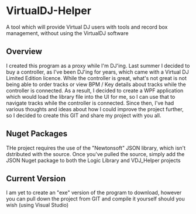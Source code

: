 # VirtualDJ-Helper
A tool which will provide Virtual DJ users with tools and record box management, without using the VirtualDJ software

## Overview
I created this program as a proxy while I'm DJ'ing. Last summer I decided to buy a controller, as I've been DJ'ing for years, which came with a Virtual DJ Limited Edition licence.  While the controller is great, what's not great is not being able to order tracks or view BPM / Key details about tracks while the controller is connected.  As a result, I decided to create a WPF application which would load the library file into the UI for me, so I can use that to navigate tracks while the controller is connected.  Since then, I've had various thoughts and ideas about how I could improve the project further, so I decided to create this GIT and share my project with you all.

## Nuget Packages
THe project requires the use of the "Newtonsoft" JSON library, which isn't dstributed with the source.  Once you've pulled the source, simply add the JSON Nuget package to both the Logic Library and VDJ_Helper projects

## Current Version
I am yet to create an "exe" version of the program to download, however you can pull down the project from GIT and compile it yourself should you wish (using Visual Studio)

